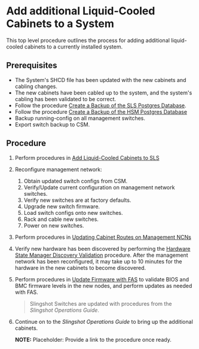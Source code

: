 # Add additional Liquid-Cooled Cabinets to a System

This top level procedure outlines the process for adding additional liquid-cooled cabinets to a currently installed system. 

## Prerequisites
- The System's SHCD file has been updated with the new cabinets and cabling changes.
- The new cabinets have been cabled up to the system, and the system's cabling has been validated to be correct.
- Follow the procedure [Create a Backup of the SLS Postgres Database](../system_layout_service/Create_a_Backup_of_the_SLS_Postgres_Database.md).
- Follow the procedure [Create a Backup of the HSM Postgres Database](../hardware_state_manager/Create_a_Backup_of_the_HSM_Postgres_Database.md)
- Backup running-config on all management switches.
- Export switch backup to CSM.

## Procedure
1. Perform procedures in [Add Liquid-Cooled Cabinets to SLS](../system_layout_service/Add_Liquid-Cooled_Cabinets_To_SLS.md)

2. Reconfigure management network:
   1. Obtain updated switch configs from CSM.
   2. Verify/Update current configuration on management network switches.
   3. Verify new switches are at factory defaults.
   4. Upgrade new switch firmware.
   5. Load switch configs onto new switches.
   6. Rack and cable new switches.
   7. Power on new switches.

3. Perform procedures in [Updating Cabinet Routes on Management NCNs](Updating_Cabinet_Routes_on_Management_NCNs.md)

4.  Verify new hardware has been discovered by performing the [Hardware State Manager Discovery Validation](../validate_csm_health.md#hms-smd-discovery-validation) procedure. 
    After the management network has been reconfigured, it may take up to 10 minutes for the hardware in the new cabinets to become discovered.

5.  Perform procedures in [Update Firmware with FAS](../firmware/Update_Firmware_with_FAS.md) to validate BIOS and BMC firmware levels in the new nodes, and perform updates as needed with FAS.
    > Slingshot Switches are updated with procedures from the *Slingshot Operations Guide*.

6.  Continue on to the *Slingshot Operations Guide* to bring up the additional cabinets.  

    **NOTE:** Placeholder: Provide a link to the procedure once ready.
